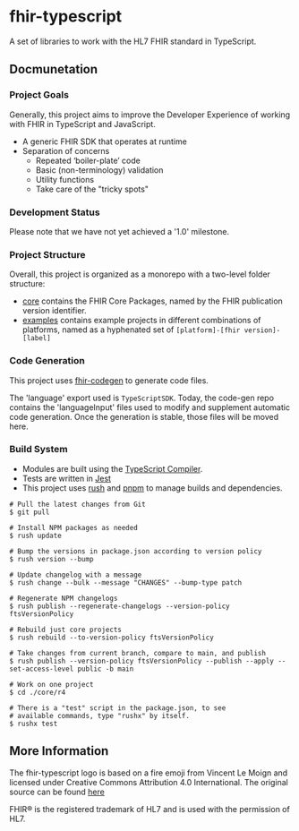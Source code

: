 # fhir-typescript

A set of libraries to work with the HL7 FHIR standard in TypeScript.

## Docmunetation

### Project Goals

Generally, this project aims to improve the Developer Experience of working with FHIR in TypeScript and JavaScript.

* A generic FHIR SDK that operates at runtime
* Separation of concerns
  * Repeated ‘boiler-plate’ code
  * Basic (non-terminology) validation
  * Utility functions
  * Take care of the "tricky spots"

### Development Status

Please note that we have not yet achieved a '1.0' milestone.

### Project Structure

Overall, this project is organized as a monorepo with a two-level folder structure:
* [core](core) contains the FHIR Core Packages, named by the FHIR publication version identifier.
* [examples](examples) contains example projects in different combinations of platforms, named as a hyphenated set of `[platform]-[fhir version]-[label]`


### Code Generation

This project uses [fhir-codegen](http://github.com/microsoft/fhir-codegen) to generate code files.

The 'language' export used is `TypeScriptSDK`.  Today, the code-gen repo contains the 'languageInput' files used to modify and supplement automatic code generation.  Once the generation is stable, those files will be moved here.

### Build System

* Modules are built using the [TypeScript Compiler](https://www.typescriptlang.org/download).
* Tests are written in [Jest](https://jestjs.io)
* This project uses [rush](https://rushjs.io/) and [pnpm](https://pnpm.io/) to manage builds and dependencies.


```
# Pull the latest changes from Git
$ git pull

# Install NPM packages as needed
$ rush update

# Bump the versions in package.json according to version policy
$ rush version --bump

# Update changelog with a message
$ rush change --bulk --message "CHANGES" --bump-type patch

# Regenerate NPM changelogs
$ rush publish --regenerate-changelogs --version-policy ftsVersionPolicy

# Rebuild just core projects
$ rush rebuild --to-version-policy ftsVersionPolicy

# Take changes from current branch, compare to main, and publish
$ rush publish --version-policy ftsVersionPolicy --publish --apply --set-access-level public -b main

# Work on one project
$ cd ./core/r4

# There is a "test" script in the package.json, to see
# available commands, type "rushx" by itself.
$ rushx test
```

## More Information

The fhir-typescript logo is based on a fire emoji from Vincent Le Moign and licensed under Creative Commons Attribution 4.0 International.  The original source can be found [here](https://commons.wikimedia.org/wiki/File:656-fire.svg)

FHIR&reg; is the registered trademark of HL7 and is used with the permission of HL7.